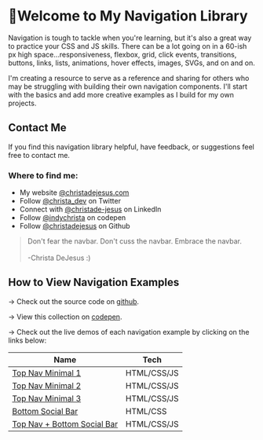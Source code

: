 # 👋Welcome to My Navigation Library 

Navigation is tough to tackle when you're learning, but it's also a great way to practice your CSS and JS skills. There can be a lot going on in a 60-ish px high space...responsiveness, flexbox, grid, click events, transitions, buttons, links, lists, animations, hover effects, images, SVGs, and on and on.

I'm creating a resource to serve as a reference and sharing for others who may be struggling with building their own navigation components. I'll start with the basics and  add more creative examples as I build for my own projects. 

## Contact Me

If you find this navigation library helpful, have feedback, or suggestions feel free to contact me.

### Where to find me:

- My website [@christadejesus.com](https://christadejesus.com)
- Follow [@christa_dev](https://twitter.com/christa_dev) on Twitter
- Connect with [@christade-jesus](https://www.linkedin.com/in/christa-dejesus/) on LinkedIn
- Follow [@indychrista](https://codepen.io/indychrista) on codepen
- Follow [@christadejesus](https://github.com/christadejesus) on Github

>Don't fear the navbar.  Don't cuss the navbar.  Embrace the navbar.<br><br>
>-Christa DeJesus :)


## How to View Navigation Examples

&rarr; Check out the source code on [github](https://github.com/christadejesus/navigation).

&rarr; View this collection on [codepen](https://codepen.io/collection/yrPyag).

&rarr; Check out the live demos of each navigation example by clicking on the links below:

| Name | Tech |
| ---- | ---- |
| [Top Nav Minimal 1](https://christadejesus.github.io/navigation/top-nav-minimal-1) |HTML/CSS/JS | 
| [Top Nav Minimal 2](https://christadejesus.github.io/navigation/top-nav-minimal-2) | HTML/CSS/JS |
| [Top Nav Minimal 3](https://christadejesus.github.io/navigation/top-nav-minimal-3) | HTML/CSS/JS |
| [Bottom Social Bar](https://christadejesus.github.io/navigation/bottom-social-bar) | HTML/CSS |
|[Top Nav + Bottom Social Bar](https://christadejesus.github.io/navigation/top-nav-bottom-social-bar) | HTML/CSS/JS |
